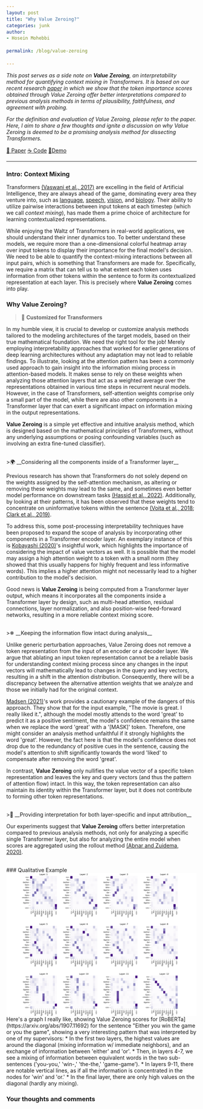 ```yaml
---
layout: post
title: "Why Value Zeroing?"
categories: junk
author:
- Hosein Mohebbi

permalink: /blog/value-zeroing

---
```


<i>This post serves as a side note on __Value Zeroing__, an interpretability method for quantifying context mixing in Transformers. 
It is based on our recent research [paper](https://arxiv.org/abs/2301.12971) in which we show that the token importance scores obtained through Value Zeroing offer better interpretations compared to previous analysis methods in terms of plausibility, faithfulness, and agreement with probing.</i>

<i>For the definition and evaluation of Value Zeroing, please refer to the paper. Here, I aim to share a few thoughts and ignite a discussion on why Value Zeroing is deemed to be a promising analysis method for dissecting Transformers.</i>

<a class="my-button" href="https://arxiv.org/pdf/2301.12971.pdf">📃 Paper</a>
<a class="my-button" href="https://github.com/hmohebbi/ValueZeroing">☕ Code</a>
<a class="my-button" href="https://huggingface.co/spaces/amsterdamNLP/value-zeroing">🤗Demo</a>

---

### Intro: Context Mixing
Transformers [(Vaswani et al., 2017)](https://papers.nips.cc/paper_files/paper/2017/hash/3f5ee243547dee91fbd053c1c4a845aa-Abstract.html) are excelling in the field of Artificial Intelligence, they are always ahead of the game, dominating every area they venture into, such as [language](https://papers.nips.cc/paper/2020/hash/1457c0d6bfcb4967418bfb8ac142f64a-Abstract.html), [speech](https://arxiv.org/abs/2212.04356), [vision](https://arxiv.org/abs/2010.11929), and [biology](https://www.nature.com/articles/s41586-021-03819-2). Their ability to utilize pairwise interactions between input tokens at each timestep (which we call <i>context mixing</i>), has made them a prime choice of architecture for learning contextualized representations. 

While enjoying the Waltz of Transformers in real-world applications, we should understand their inner dynamics too. To better understand these models, we require more than a one-dimensional colorful heatmap array over input tokens to display their importance for the final model's decision.
We need to be able to quantify the context-mixing interactions between all input pairs, which is something that Transformers are made for. Specifically, we require a matrix that can tell us to what extent each token uses information from other tokens within the sentence to form its contextualized representation at each layer. This is precisely where __Value Zeroing__ comes into play.


### Why Value Zeroing?
>🔨 __Customized for Transformers__ 

In my humble view, it is crucial to develop or customize analysis methods tailored to the modeling architectures of the target models, based on their true mathematical foundation. 
We need the right tool for the job! Merely employing interpretability approaches that worked for earlier generations of deep learning architectures without any adaptation may not lead to reliable findings.
To illustrate, looking at the attention pattern has been a commonly used approach to gain insight into the information mixing process in attention-based models. It makes sense to rely on these weights when analyzing those attention layers that act as a weighted average over the representations obtained in various time steps in recurrent neural models. However, in the case of Transformers, self-attention weights comprise only a small part of the model, while there are also other components in a Transformer layer that can exert a significant impact on information mixing in the output representations.

__Value Zeroing__ is a simple yet effective and intuitive analysis method, which is designed based on the mathematical principles of Transformers, without any underlying assumptions or posing confounding variables (such as involving an extra fine-tuned classifier).

<br>
>🌍 __Considering all the components inside of a Transformer layer__

Previous research has shown that Transformers do not solely depend on the weights assigned by the self-attention mechanism, as altering or removing these weights may lead to the same, and sometimes even better model performance on downstream tasks [(Hassid et al., 2022)](https://aclanthology.org/2022.findings-emnlp.101/). Additionally, by looking at their patterns, it has been observed that these weights tend to concentrate on uninformative tokens within the sentence [(Voita et al., 2018](https://aclanthology.org/P18-1117/); [Clark et al., 2019)](https://aclanthology.org/W19-4828/).

To address this, some post-processing interpretability techniques have been proposed to expand the scope of analysis by incorporating other components in a Transformer encoder layer. An exemplary instance of this is [Kobayashi (2020)](https://aclanthology.org/2020.emnlp-main.574/)'s insightful work, which highlights the importance of considering the impact of value vectors as well. It is possible that the model may assign a high attention weight to a token with a small norm (they showed that this usually happens for highly frequent and less
informative words). This implies a higher attention might not necessarily lead to a higher contribution to the model's decision.

Good news is __Value Zeroing__ is being computed from a Transformer layer output, which means it incorporates all the components inside a Transformer layer by design, such as multi-head attention, residual connections, layer normalization, and also
position-wise feed-forward networks, resulting in a more reliable
context mixing score.

<br>
>❄ __Keeping the information flow intact during analysis__

Unlike generic perturbation approaches, Value Zeroing does not remove a token representation from the input of an encoder or a decoder layer. We argue that ablating an input token representation cannot be a reliable basis for understanding context mixing process since any changes in the input vectors will mathematically lead to changes in the query and key vectors, resulting in a shift in the attention distribution. Consequently, there will be a discrepancy between the alternative attention weights that we analyze and those we initially had for the original context. 

[Madsen (2021)](https://aclanthology.org/2022.findings-emnlp.125/)'s work provides a cautionary example of the dangers of this approach. They show that for the input example, "The movie is great. I really liked it.", although the model mostly attends to the word 'great' to predict it as a positive sentiment, the model's confidence remains the same when we replace the word 'great' with a '[MASK]' token. Therefore, one might consider an analysis method unfaithful if it strongly highlights the word 'great'. However, the fact here is that the model's confidence does not drop due to the redundancy of positive cues in the sentence, causing the model's attention to shift significantly towards the word 'liked' to compensate after removing the word 'great'.

In contrast, __Value Zeroing__ only nullifies the value vector of a specific token representation and leaves the key and query vectors (and thus the pattern of attention flow) intact. In this way, the token representation can also maintain its identity within the Transformer layer, but it does not contribute to forming other token representations.

<br>
>🧐 __Providing interpretation for both layer-specific and input attribution__

Our experiments suggest that __Value Zeroing__ offers better interpretation compared to previous analysis methods, not only for analyzing a specific single Transformer layer, but also for analyzing the entire model when scores are aggregated using the rollout method [(Abnar and Zuidema,
2020)](https://aclanthology.org/2020.acl-main.385/).

<br>
### Qualitative Example
<img align="center" src="/resources/posts/vz.png">
Here's a graph I really like, showing Value Zeroing scores for [RoBERTa](https://arxiv.org/abs/1907.11692) for the sentence "Either you win the game or you <mask> the game", showing a very interesting pattern that was interpreted by one of my supervisors:
* In the first two layers, the highest values are around the diagonal (mixing information w/ immediate neighbors), and an exchange of information between 'either' and 'or'.
* Then, in layers 4-7, we see a mixing of information between equivalent words in the two sub-sentences ('you-you,' 'win-<mask>,' 'the-the,' 'game-game').
* In layers 9-11, there are notable vertical lines, as if all the information is concentrated in the nodes for 'win' and 'or.'
* In the final layer, there are only high values on the diagonal (hardly any mixing).

<br>

### Your thoughts and comments

<script src="https://utteranc.es/client.js"
        repo="hmohebbi/hmohebbi.github.io"
        issue-term="title"
        theme="github-light"
        crossorigin="anonymous"
        async>
</script>
